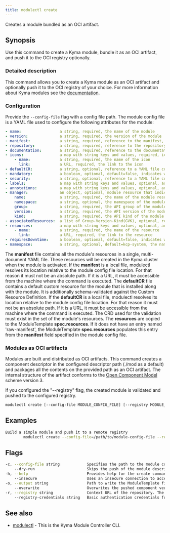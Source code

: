 ```yaml
---
title: modulectl create
---
```


Creates a module bundled as an OCI artifact.

## Synopsis

Use this command to create a Kyma module, bundle it as an OCI artifact, and push it to the OCI registry optionally.

### Detailed description

This command allows you to create a Kyma module as an OCI artifact and optionally push it to the OCI registry of your choice.
For more information about Kyma modules see the [documentation](https://kyma-project.io/#/06-modules/README).

### Configuration

Provide the `--config-file` flag with a config file path.
The module config file is a YAML file used to configure the following attributes for the module:

```yaml
- name:                 a string, required, the name of the module
- version:              a string, required, the version of the module
- manifest:             a string, required, reference to the manifest, must be a URL or a local file name
- repository:           a string, required, reference to the repository, must be a URL
- documentation:        a string, required, reference to the documentation, must be a URL
- icons:                a map with string keys and values, required, icons used for UI
    - name:             a string, required, the name of the icon
      link:             a URL, required, the link to the icon
- defaultCR:            a string, optional, reference to a YAML file containing the default CR for the module, must be a URL or a local file name
- mandatory:            a boolean, optional, default=false, indicates whether the module is mandatory to be installed on all clusters
- security:             a string, optional, reference to a YAML file containing the security scanners config, must be a local file path
- labels:               a map with string keys and values, optional, additional labels for the generated ModuleTemplate CR
- annotations:          a map with string keys and values, optional, additional annotations for the generated ModuleTemplate CR
- manager:              an object, optional, module resource that indicates the installation readiness of the module, typically the manager deployment of the module
    name:               a string, required, the name of the module resource
    namespace:          a string, optional, the namespace of the module resource
    group:              a string, required, the API group of the module resource
    version:            a string, required, the API version of the module resource
    kind:               a string, required, the API kind of the module resource
- associatedResources:  a list of Group-Version-Kind(GVK), optional, resources that should be cleaned up with the module deletion
- resources:            a map with string keys and values, optional, additional resources of the module that may be fetched
    - name:             a string, required, the name of the resource
      link:             a URL, required, the link to the resource
- requiresDowntime:     a boolean, optional, default=false, indicates whether the module requires downtime to support maintenance windows during module upgrades
- namespace:            a string, optional, default=kcp-system, the namespace where the ModuleTemplate will be deployed
```

The **manifest** file contains all the module's resources in a single, multi-document YAML file. These resources will be created in the Kyma cluster when the module is activated. If the **manifest** is a local file, modulectl resolves its location relative to the module config file location. For that reason it must not be an absolute path. If it is a URL, it must be accessible from the machine where the command is executed.
The **defaultCR** file contains a default custom resource for the module that is installed along with the module. It is additionally schema-validated against the Custom Resource Definition. If the **defaultCR** is a local file, modulectl resolves its location relative to the module config file location. For that reason it must not be an absolute path. If it is a URL, it must be accessible from the machine where the command is executed.
The CRD used for the validation must exist in the set of the module's resources.
The **resources** are copied to the ModuleTemplate **spec.resources**. If it does not have an entry named 'raw-manifest', the ModuleTemplate **spec.resources** populates this entry from the **manifest** field specified in the module config file.

### Modules as OCI artifacts
Modules are built and distributed as OCI artifacts. 
This command creates a component descriptor in the configured descriptor path (./mod as a default) and packages all the contents on the provided path as an OCI artifact.
The internal structure of the artifact conforms to the [Open Component Model](https://ocm.software/) scheme version 3.

If you configured the "--registry" flag, the created module is validated and pushed to the configured registry.


```bash
modulectl create [--config-file MODULE_CONFIG_FILE] [--registry MODULE_REGISTRY] [flags]
```

## Examples

```bash
Build a simple module and push it to a remote registry
		modulectl create --config-file=/path/to/module-config-file --registry http://localhost:5001/unsigned --insecure
```

## Flags

```bash
-c, --config-file string            Specifies the path to the module configuration file.
    --dry-run                       Skips the push of the module descriptor to the registry. Checks if the component version already exists in the registry and fails the command if it does and --overwrite is not set to true.
-h, --help                          Provides help for the create command.
    --insecure                      Uses an insecure connection to access the registry.
-o, --output string                 Path to write the ModuleTemplate file to, if the module is uploaded to a registry (default "template.yaml").
    --overwrite                     Overwrites the pushed component version if it already exists in the OCI registry. Use the flag ONLY for testing purposes.
-r, --registry string               Context URL of the repository. The repository URL will be automatically added to the repository contexts in the module descriptor.
    --registry-credentials string   Basic authentication credentials for the given repository in the <user:password> format.
```

## See also

* [modulectl](modulectl.md)	 - This is the Kyma Module Controller CLI.


